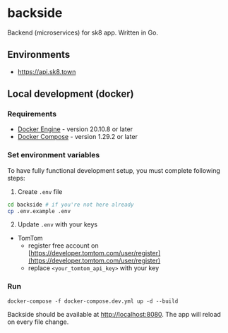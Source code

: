 # backside
Backend (microservices) for sk8 app. Written in Go.

## Environments
- https://api.sk8.town

## Local development (docker)
### Requirements
- [Docker Engine](https://docs.docker.com/engine/install/) - version 20.10.8 or later
- [Docker Compose](https://docs.docker.com/compose/install/) - version 1.29.2 or later

### Set environment variables
To have fully functional development setup, you must complete following steps:

1. Create `.env` file
```bash
cd backside # if you're not here already
cp .env.example .env
```

2. Update `.env` with your keys
- TomTom
  - register free account on [https://developer.tomtom.com/user/register](https://developer.tomtom.com/user/register)
  - replace `<your_tomtom_api_key>` with your key

### Run
```
docker-compose -f docker-compose.dev.yml up -d --build
```

Backside should be available at [http://localhost:8080](http://localhost:8080). The app will reload on every file change.
